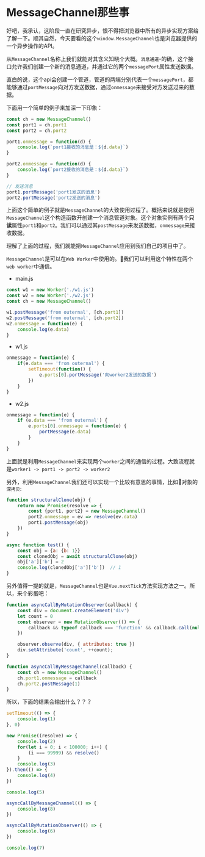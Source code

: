 # MessageChannel那些事

好吧，我承认，这阶段一直在研究异步，恨不得把浏览器中所有的异步实现方案给了解一下。顺其自然，今天要看的这个`window.MessageChannel`也是浏览器提供的一个异步操作的API。

从`MessageChannel`名称上我们就能对其含义知晓个大概。`消息通道`-的确，这个接口允许我们创建一个新的消息通道，并通过它的两个`messagePort`属性发送数据。

直白的说，这个api会创建一个管道，管道的两端分别代表一个`messagePort`，都能够通过`portMessage`向对方发送数据，通过`onmessage`来接受对方发送过来的数据。

下面用一个简单的例子来加深一下印象：

```js
const ch = new MessageChannel()
const port1 = ch.port1
const port2 = ch.port2

port1.onmessage = function(d) {
    console.log(`port1接收的消息是：${d.data}`)
}

port2.onmessage = function(d) {
    console.log(`port2接收的消息是：${d.data}`)
}

// 发送消息
port1.portMessage('port1发送的消息')
port2.portMessage('port2发送的消息')
```

上面这个简单的例子就是`MessageChannel`的大致使用过程了。概括来说就是使用`MessageChannel`这个构造函数开创建一个消息管道对象。这个对象实例有两个**只读**属性`port1`和`port2`。我们可以通过其`postMessage`来发送数据，`onmessage`来接收数据。

理解了上面的过程，我们就能把`MessageChannel`应用到我们自己的项目中了。

`MessageChannel`是可以在`Web Worker`中使用的。我们可以利用这个特性在两个`web worker`中通信。

- main.js
```js
const w1 = new Worker('./w1.js')
const w2 = new Worker('./w2.js')
const ch = new MessageChannel()

w1.postMessage('from outernal', [ch.port1])
w2.postMessage('from outernal', [ch.port2])
w2.onmessage = function(e) {
    console.log(e.data)
}
```

- w1.js

```js
onmessage = function(e) {
    if(e.data === 'from outernal') {
        setTimeout(function() {
            e.ports[0].portMessage('向worker2发送的数据')
        })
    }
}
```

- w2.js

```js
onmessage = function(e) {
    if (e.data === 'from outernal') {
        e.ports[0].onmessage = function(e) {
            portMessage(e.data)
        }
    }
}
```

上面就是利用`MessageChannel`来实现两个`worker`之间的通信的过程。大致流程就是`worker1 -> port1 -> port2 -> worker2`

另外，利用`MessageChannel`我们还可以实现一个比较有意思的事情，比如对象的`深拷贝`:

```js
function structuralClone(obj) {
    return new Promise(resolve => {
        const {port1, port2} = new MessageChannel()
        port2.onmessage = ev => resolve(ev.data)
        port1.postMessage(obj)
    })
}

async function test() {
    const obj = {a: {b: 1}}
    const clonedObj = await structuralClone(obj)
    obj['a']['b'] = 2
    console.log(clonedObj['a']['b'])  // 1 
}
```

另外值得一提的就是，`MessageChannel`也是`Vue.nextTick`方法实现方法之一。所以，来个彩蛋吧：

```js
function asyncCallByMutationObserver(callback) {
    const div = document.createElement('div')
    let count = 0
    const observer = new MutationObserver(() => {
        callback && typeof callback === 'function' && callback.call(null)
    })

    observer.observe(div, { attributes: true })
    div.setAttribute('count', ++count);
}

function asyncCallByMessageChannel(callback) {
    const ch = new MessageChannel()
    ch.port1.onmessage = callback
    ch.port2.postMessage(1)
}
```

所以，下面的结果会输出什么？？？

```js
setTimeout(() => {
    console.log(1)
}, 0)

new Promise((resolve) => {
    console.log(2)
    for(let i = 0; i < 100000; i++) {
        (i === 99999) && resolve()
    }
    console.log(3)
}).then(() => {
    console.log(4)
})

console.log(5)

asyncCallByMessageChannel(() => {
    console.log(8)
})

asyncCallByMutationObserver(() => {
    console.log(6)
})

console.log(7)
```